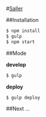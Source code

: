 #[Saller](http://github.com/wooleners/saller)


##Installation

```bash
$ npm install
$ gulp
$ npm start
```

##Mode

**develop**

```bash
$ gulp
```

**deploy**

```bash
$ gulp deploy
```


##Next ...
